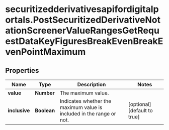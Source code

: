 # securitizedderivativesapifordigitalportals.PostSecuritizedDerivativeNotationScreenerValueRangesGetRequestDataKeyFiguresBreakEvenBreakEvenPointMaximum

## Properties

Name | Type | Description | Notes
------------ | ------------- | ------------- | -------------
**value** | **Number** | The maximum value. | 
**inclusive** | **Boolean** | Indicates whether the maximum value is included in the range or not. | [optional] [default to true]


